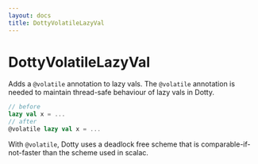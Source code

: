 ```yaml
---
layout: docs
title: DottyVolatileLazyVal
---
```


# DottyVolatileLazyVal

Adds a `@volatile` annotation to lazy vals.
The `@volatile` annotation is needed to maintain thread-safe behaviour of lazy vals in Dotty.

```scala
// before
lazy val x = ...
// after
@volatile lazy val x = ...
```

With `@volatile`, Dotty uses a deadlock free scheme that is comparable-if-not-faster than the scheme used in scalac.
